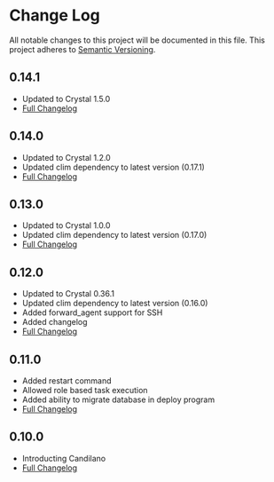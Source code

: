 # Change Log
All notable changes to this project will be documented in this file.
This project adheres to [Semantic Versioning](http://semver.org/).

## 0.14.1
  - Updated to Crystal 1.5.0
  - [Full Changelog](https://github.com/gem-shards/candilano/compare/v0.14.0...v0.14.1)

## 0.14.0
  - Updated to Crystal 1.2.0
  - Updated clim dependency to latest version (0.17.1)
  - [Full Changelog](https://github.com/gem-shards/candilano/compare/v0.13.0...v0.14.0)

## 0.13.0
  - Updated to Crystal 1.0.0
  - Updated clim dependency to latest version (0.17.0)
  - [Full Changelog](https://github.com/gem-shards/candilano/compare/v0.12.0...v0.13.0)
## 0.12.0
  - Updated to Crystal 0.36.1
  - Updated clim dependency to latest version (0.16.0)
  - Added forward_agent support for SSH
  - Added changelog
  - [Full Changelog](https://github.com/gem-shards/candilano/compare/v0.12.0...v0.11.0)

## 0.11.0
  - Added restart command
  - Allowed role based task execution
  - Added ability to migrate database in deploy program
  - [Full Changelog](https://github.com/gem-shards/candilano/compare/v0.11.0...v0.10.0)

## 0.10.0
  - Introducting Candilano
  - [Full Changelog](https://github.com/gem-shards/candilano/compare/v0.10.0...v0.1.0)
